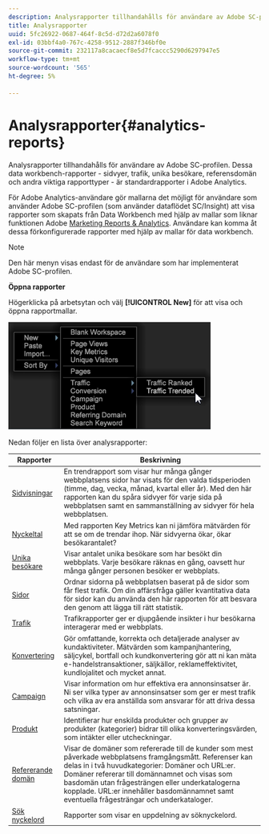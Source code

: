 ```yaml
---
description: Analysrapporter tillhandahålls för användare av Adobe SC-profilen. Dessa data workbench-rapporter - sidvyer, trafik, unika besökare, referensdomän och andra viktiga rapporttyper - är standardrapporter i Adobe Analytics.
title: Analysrapporter
uuid: 5fc26922-0687-464f-8c5d-d72d2a6078f0
exl-id: 03bbf4a0-767c-4258-9512-2887f346bf0e
source-git-commit: 232117a8cacaecf8e5d7fcaccc5290d6297947e5
workflow-type: tm+mt
source-wordcount: '565'
ht-degree: 5%

---
```


# Analysrapporter{#analytics-reports}

Analysrapporter tillhandahålls för användare av Adobe SC-profilen. Dessa data workbench-rapporter - sidvyer, trafik, unika besökare, referensdomän och andra viktiga rapporttyper - är standardrapporter i Adobe Analytics.

För Adobe Analytics-användare gör mallarna det möjligt för användare som använder Adobe SC-profilen (som använder dataflödet SC/Insight) att visa rapporter som skapats från Data Workbench med hjälp av mallar som liknar funktionen Adobe [Marketing Reports &amp; Analytics](http://www.adobe.com/solutions/digital-analytics/marketing-reports-analytics.html?promoid=KAUCM). Användare kan komma åt dessa förkonfigurerade rapporter med hjälp av mallar för data workbench.

>[!NOTE]
>
>Den här menyn visas endast för de användare som har implementerat Adobe SC-profilen.

**Öppna rapporter**

Högerklicka på arbetsytan och välj **[!UICONTROL New]** för att visa och öppna rapportmallar.

![](assets/template_reports.png)

Nedan följer en lista över analysrapporter:

| Rapporter | Beskrivning |
|---|---|
| [Sidvisningar](https://experienceleague.adobe.com/docs/analytics/components/variables/dimensions-reports/reports-page-views.html) | En trendrapport som visar hur många gånger webbplatsens sidor har visats för den valda tidsperioden (timme, dag, vecka, månad, kvartal eller år). Med den här rapporten kan du spåra sidvyer för varje sida på webbplatsen samt en sammanställning av sidvyer för hela webbplatsen. |
| [Nyckeltal](https://docs.adobe.com/help/en/analytics/components/variables/dimensions-reports/reports-key-metrics.html) | Med rapporten Key Metrics kan ni jämföra mätvärden för att se om de trendar ihop. När sidvyerna ökar, ökar besökarantalet? |
| [Unika besökare](https://experienceleague.adobe.com/docs/analytics/components/variables/dimensions-reports/reports-unique-visitors-v15-dsc.html) | Visar antalet unika besökare som har besökt din webbplats. Varje besökare räknas en gång, oavsett hur många gånger personen besöker er webbplats. |
| [Sidor](https://experienceleague.adobe.com/docs/analytics/components/variables/dimensions-reports/reports-pages.html) | Ordnar sidorna på webbplatsen baserat på de sidor som får flest trafik. Om din affärsfråga gäller kvantitativa data för sidor kan du använda den här rapporten för att besvara den genom att lägga till rätt statistik. |
| [Trafik](https://docs.adobe.com/help/en/analytics/components/variables/dimensions-reports/reports-traffic.html) | Trafikrapporter ger er djupgående insikter i hur besökarna interagerar med er webbplats. |
| [Konvertering](https://experienceleague.adobe.com/docs/analytics/components/variables/dimensions-reports/reports-conversion.html) | Gör omfattande, korrekta och detaljerade analyser av kundaktiviteter. Mätvärden som kampanjhantering, säljcykel, bortfall och kundkonvertering gör att ni kan mäta e-handelstransaktioner, säljkällor, reklameffektivitet, kundlojalitet och mycket annat. |
| [Campaign](https://experienceleague.adobe.com/docs/analytics/components/variables/dimensions-reports/reports-campaigns.html) | Visar information om hur effektiva era annonsinsatser är. Ni ser vilka typer av annonsinsatser som ger er mest trafik och vilka av era anställda som ansvarar för att driva dessa satsningar. |
| [Produkt](https://experienceleague.adobe.com/docs/analytics/components/variables/dimensions-reports/reports-products.html) | Identifierar hur enskilda produkter och grupper av produkter (kategorier) bidrar till olika konverteringsvärden, som intäkter eller utcheckningar. |
| [Refererande domän](https://experienceleague.adobe.com/docs/analytics/components/variables/dimensions-reports/reports-referring-domains.html) | Visar de domäner som refererade till de kunder som mest påverkade webbplatsens framgångsmått. Referenser kan delas in i två huvudkategorier: Domäner och URL:er. Domäner refererar till domännamnet och visas som basdomän utan frågesträngen eller underkatalogerna kopplade. URL:er innehåller basdomännamnet samt eventuella frågesträngar och underkataloger. |
| [Sök nyckelord](https://experienceleague.adobe.com/docs/analytics/components/variables/dimensions-reports/reports-search-keywords.html) | Rapporter som visar en uppdelning av söknyckelord. |
